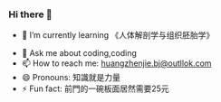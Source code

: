 ### Hi there 👋

<!--
**HUANGZHENJIE2/huangzhenjie2** is a ✨ _special_ ✨ repository because its `README.md` (this file) appears on your GitHub profile.

Here are some ideas to get you started:
<!--🔭 I’m currently working on ...-->
- 🌱 I’m currently learning 《人体解剖学与组织胚胎学》
<!--👯 I’m looking to collaborate on -->
<!-- 🤔 I’m looking for help with --> 
- 💬 Ask me about coding,coding
- 📫 How to reach me: huangzhenjie.bj@outllok.com
- 😄 Pronouns: 知識就是力量
- ⚡ Fun fact: 前門的一碗板面居然需要25元
